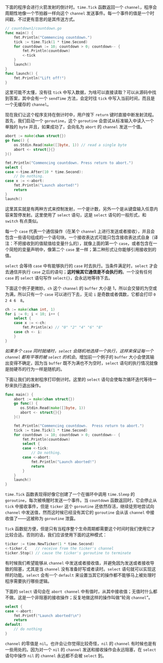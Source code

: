 
下面的程序会进行火箭发射的倒计时。`time.Tick` 函数返回一个 `channel`，程序会周期性地像一个节拍器一样向这个 `channel` 发送事件。每一个事件的值是一个时间戳，不过更有意思的是其传送方式。

```go
// countdown1/countdown.go
func main() {
    fmt.Println("Commencing countdown.")
    tick := time.Tick(1 * time.Second)
    for countdown := 10; countdown > 0; countdown-- {
        fmt.Println(countdown)
        <-tick
    }
    launch()
}
func launch() {
	fmt.Println("Lift off!")
}
```

这里可能不太懂，没有往 `tick` 中写入数据，为啥可以直接读取？可以从源码中找到答案，其中会有一个 `sendTime` 方法，会定时往 `tick` 中写入当前时间，而且是一个无缓存的 `channel`。

现在我们让这个程序支持在倒计时中，用户按下 `return` 键时直接中断发射流程。首先，我们启动一个 `goroutine`，这个 `goroutine` 会尝试从标准输入中读入一个单独的 `byte` 并且，如果成功了，会向名为 `abort` 的 `channel` 发送一个值。

```go
abort := make(chan struct{})
go func() {
    os.Stdin.Read(make([]byte, 1)) // read a single byte
    abort <- struct{}{}
}()

fmt.Println("Commencing countdown. Press return to abort.")
select {
case <-time.After(10 * time.Second):
	// Do nothing.
case x := <-abort:
	fmt.Println("Launch aborted!")
	return
}
launch()
```

这里其实就是有两种方式来控制发射，一个是计数，另外一个是从键盘输入任意内容来暂停发射。这里使用了 `select` 语句，这是 `select` 语句的一般形式，和 `switch` 有点类似。

每一个 `case` 代表一个通信操作（在某个 `channel` 上进行发送或者接收），并且会包含一些语句组成的一个语句块。一个接收表达式可能只包含接收表达式自身（译注：不把接收到的值赋值给变量什么的），就像上面的第一个 `case`，或者包含在一个简短的变量声明中，像第二个 `case` 里一样；第二种形式让你能够引用接收到的值。

`select` 会等待 `case` 中有能够执行的 `case` 时去执行。当条件满足时，`select` 才会去通信并执行 `case` 之后的语句；**这时候其它通信是不会执行的**。一个没有任何 `case` 的 `select` 语句写作 `select{}`，会永远地等待下去。

下面这个例子更微妙。`ch` 这个 `channel` 的 `buffer` 大小是 1，所以会交替的为空或为满，所以只有一个 `case` 可以进行下去，无论 `i` 是奇数或者偶数，它都会打印 `0 2 4 6  8`。

```go
ch := make(chan int, 1)
for i := 0; i < 10; i++ {
    select {
    case x := <-ch:
        fmt.Println(x) // "0" "2" "4" "6" "8"
    case ch <- i:
    }
}
```

*如果多个 `case` 同时就绪时，`select` 会随机地选择一个执行，这样来保证每一个 `channel` 都有平等的被 `select` 的机会*。增加前一个例子的 `buffer` 大小会使其输出变得不确定，因为当 `buffer` 既不为满也不为空时，`select` 语句的执行情况就像是抛硬币的行为一样是随机的。

下面让我们的发射程序打印倒计时。这里的 `select` 语句会使每次循环迭代等待一秒来执行退出操作。


```go
func main() {
    abort := make(chan struct{})  
	go func() {  
	   os.Stdin.Read(make([]byte, 1))  
	   abort <- struct{}{}  
	}()

    fmt.Println("Commencing countdown.  Press return to abort.")
    tick := time.Tick(1 * time.Second)
    for countdown := 10; countdown > 0; countdown-- {
        fmt.Println(countdown)
        select {
        case <-tick:
            // Do nothing.
        case <-abort:
            fmt.Println("Launch aborted!")
            return
        }
    }
    launch()
}
```

`time.Tick` 函数表现得好像它创建了一个在循环中调用 `time.Sleep` 的 `goroutine`，每次被唤醒时发送一个事件。当 `countdown` 函数返回时，它会停止从 `tick` 中接收事件，但是 `ticker` 这个 `goroutine` 还依然存活，继续徒劳地尝试向 `channel` 中发送值，然而这时候已经没有其它的 `goroutine` 会从该 `channel` 中接收值了——这被称为 `goroutine` 泄露。

`Tick` 函数挺方便，但是只有当程序整个生命周期都需要这个时间时我们使用它才比较合适。否则的话，我们应该使用下面的这种模式：

```go
ticker := time.NewTicker(1 * time.Second)
<-ticker.C    // receive from the ticker's channel
ticker.Stop() // cause the ticker's goroutine to terminate
```

有时候我们希望能够从 `channel` 中发送或者接收值，并避免因为发送或者接收导致的阻塞，尤其是当 `channel` 没有准备好写或者读时。`select` 语句就可以实现这样的功能。`select` 会有一个 `default` 来设置当其它的操作都不能够马上被处理时程序需要执行哪些逻辑。

下面的 `select` 语句会在 `abort channel` 中有值时，从其中接收值；无值时什么都不做。这是一个非阻塞的接收操作；反复地做这样的操作叫做“轮询 `channel`”。

```go
select {
case <-abort:
    fmt.Printf("Launch aborted!\n")
    return
default:
    // do nothing
}
```

`channel` 的零值是 `nil`。也许会让你觉得比较奇怪，`nil` 的 `channel` 有时候也是有一些用处的。因为对一个 `nil` 的 `channel` 发送和接收操作会永远阻塞，在 `select` 语句中操作 `nil` 的 `channel` 永远都不会被 `select` 到。